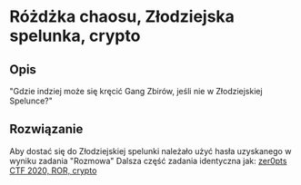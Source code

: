 # Różdżka chaosu, Złodziejska spelunka, crypto

## Opis
"Gdzie indziej może się kręcić Gang Zbirów, jeśli nie w Złodziejskiej Spelunce?"

## Rozwiązanie
Aby dostać się do Złodziejskiej spelunki należało użyć hasła uzyskanego w wyniku zadania "Rozmowa"
Dalsza część zadania identyczna jak: [zer0pts CTF 2020, ROR, crypto](https://ctftime.org/writeup/18782)
